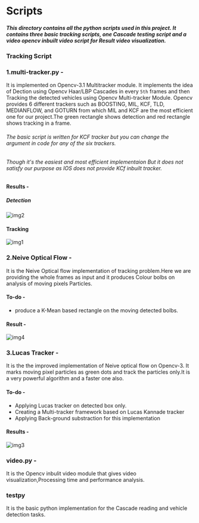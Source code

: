 
# Scripts

##### This directory contains all the python scripts used in this project. It contains three basic tracking scripts, one Cascade testing script and a video opencv inbuilt video script for Result video visualization.

### Tracking Script

### 1.multi-tracker.py - 
It is implemented on Opencv-3.1 Multitracker module. It implements the idea of Dection using Opencv Haar/LBP Cascades in every `5th` frames and then Tracking the detected vehicles using Opencv Multi-tracker Module. Opencv provides 6 different trackers such as  BOOSTING, MIL, KCF, TLD, MEDIANFLOW, and GOTURN from which MIL and KCF are the most efficient one for our project.The green rectangle shows detection and red rectangle shows tracking in a frame. 
###### The basic script is written for KCF tracker but you can change the argument in code for any of the six trackers.

###### Though it's the easiest and most efficient implementaion But it does not satisfy our purpose as IOS does not provide KCf inbuilt tracker.

#### Results -
##### Detection
![img2](https://cloud.githubusercontent.com/assets/16621282/23577791/73010068-00ee-11e7-9777-553b6f6df18a.png)

#### Tracking
![img1](https://cloud.githubusercontent.com/assets/16621282/23577815/f424acb2-00ee-11e7-9c02-b6b16f71d116.png)

### 2.Neive Optical Flow -
It is the Neive Optical flow implementation of tracking problem.Here we are providing the whole frames as input and it produces Colour bolbs on analysis of moving pixels Particles.
#### To-do - 
- produce a K-Mean based rectangle on the moving detected bolbs.

#### Result -
![img4](https://cloud.githubusercontent.com/assets/16621282/23577941/9bb235e2-00f1-11e7-9c49-02114dce59bb.png)

### 3.Lucas Tracker - 
It is the the improved implementation of Neive optical flow on Opencv-3. It marks moving pixel particles as green dots and track the particles only.It is a very powerful algorithm and a faster one also. 

#### To-do - 
- Applying Lucas tracker on detected box only.
- Creating a Multi-tracker framework based on Lucas Kannade tracker
- Applying Back-ground substraction for this implementation
#### Results -
![img3](https://cloud.githubusercontent.com/assets/16621282/23577907/11b4de4e-00f1-11e7-95ff-615b0d983126.png)

### video.py - 
It is the Opencv inbulit video module that gives video visualization,Processing time and performance analysis.

### testpy
It is the basic python implementation for the Cascade reading and vehicle detection tasks.
